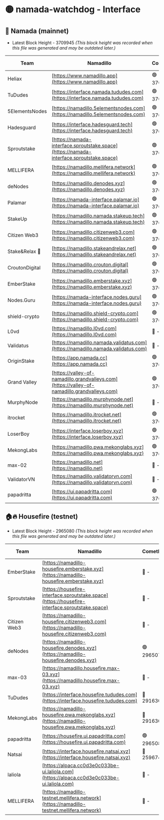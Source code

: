 # 🟡 namada-watchdog - Interface

## 🚀 Namada (mainnet)
- Latest Block Height - 3709945 *(This block height was recorded when this file was generated and may be outdated later.)*

| Team | Namadillo | CometBFT | Indexer | MASP Indexer |
|-|-|-|-|-|
| Heliax | [https://www.namadillo.app](https://www.namadillo.app) | 🟢 3709927 | 🟢 3709927 | 🟢 3709926 |
| TuDudes | [https://interface.namada.tududes.com](https://interface.namada.tududes.com) | 🟢 3709927 | 🟢 3709927 | 🟢 3709927 |
| 5ElementsNodes | [https://namadillo.5elementsnodes.com](https://namadillo.5elementsnodes.com) | 🟢 3709927 | 🟢 3709927 | 🟢 3709927 |
| Hadesguard | [https://interface.hadesguard.tech](https://interface.hadesguard.tech) | 🟢 3709927 | 🟢 3709927 | 🟢 3709927 |
| Sproutstake | [https://namada-interface.sproutstake.space](https://namada-interface.sproutstake.space) | 🟢 3709927 | 🟢 3709927 | 🟢 3709927 |
| MELLIFERA | [https://namadillo.mellifera.network](https://namadillo.mellifera.network) | 🟢 3709928 | 🟢 3709928 | 🟢 3709928 |
| deNodes | [https://namadillo.denodes.xyz](https://namadillo.denodes.xyz) | 🟢 3709929 | 🟢 3709929 | 🟢 3709929 |
| Palamar | [https://namada-interface.palamar.io](https://namada-interface.palamar.io) | 🟢 3709929 | 🟢 3709929 | 🟢 3709929 |
| StakeUp | [https://namadillo.namada.stakeup.tech](https://namadillo.namada.stakeup.tech) | 🟢 3709930 | 🟢 3709930 | 🟢 3709929 |
| Citizen Web3 | [https://namadillo.citizenweb3.com](https://namadillo.citizenweb3.com) | 🟢 3709930 | 🟢 3709930 | 🟢 3709930 |
| Stake&Relax 🦥 | [https://namadillo.stakeandrelax.net](https://namadillo.stakeandrelax.net) | 🟢 3709931 | 🟢 3709931 | 🟢 3709931 |
| CroutonDigital | [https://namadillo.crouton.digital](https://namadillo.crouton.digital) | 🟢 3709931 | 🟢 3709931 | 🟢 3709931 |
| EmberStake | [https://namadillo.emberstake.xyz](https://namadillo.emberstake.xyz) | 🟢 3709932 | 🟢 3709932 | 🟢 3709932 |
| Nodes.Guru | [https://namada-interface.nodes.guru](https://namada-interface.nodes.guru) | 🟢 3709932 | 🟢 3709932 | 🟢 3709932 |
| shield-crypto | [https://namadillo.shield-crypto.com](https://namadillo.shield-crypto.com) | 🟢 3709933 | 🟢 3709933 | 🟢 3709933 |
| L0vd | [https://namadillo.l0vd.com](https://namadillo.l0vd.com) | 🔴 - | 🔴 - | 🔴 - |
| Validatus | [https://namadillo.namada.validatus.com](https://namadillo.namada.validatus.com) | 🔴 - | 🔴 - | 🔴 - |
| OriginStake | [https://app.namada.cc](https://app.namada.cc) | 🟢 3709937 | 🟢 3709937 | 🟢 3709937 |
| Grand Valley | [https://valley-of-namadillo.grandvalleys.com](https://valley-of-namadillo.grandvalleys.com) | 🟢 3709938 | 🟢 3709937 | 🟢 3709938 |
| MurphyNode | [https://namadillo.murphynode.net](https://namadillo.murphynode.net) | 🔴 - | 🔴 - | 🔴 - |
| itrocket | [https://namadillo.itrocket.net](https://namadillo.itrocket.net) | 🟢 3709940 | 🟢 3709940 | 🟢 3709940 |
| LoserBoy | [https://interface.loserboy.xyz](https://interface.loserboy.xyz) | 🟢 3709941 | 🟢 3709940 | 🟢 3709941 |
| MekongLabs | [https://namadillo.pwa.mekonglabs.xyz](https://namadillo.pwa.mekonglabs.xyz) | 🟢 3709941 | 🟢 3709941 | 🟢 3709941 |
| max-02 | [https://namadillo.net](https://namadillo.net) | 🔴 - | 🔴 - | 🔴 - |
| ValidatorVN | [https://namadillo.validatorvn.com](https://namadillo.validatorvn.com) | 🔴 - | 🔴 - | 🔴 - |
| papadritta | [https://ui.papadritta.com](https://ui.papadritta.com) | 🟢 3709945 | 🟢 3709945 | 🟢 3709945 |

## 🏠🔥 Housefire (testnet)
- Latest Block Height - 2965080 *(This block height was recorded when this file was generated and may be outdated later.)*

| Team | Namadillo | CometBFT | Indexer | MASP Indexer |
|-|-|-|-|-|
| EmberStake | [https://namadillo-housefire.emberstake.xyz](https://namadillo-housefire.emberstake.xyz) | 🔴 - | 🔴 - | 🔴 - |
| Sproutstake | [https://housefire-interface.sproutstake.space](https://housefire-interface.sproutstake.space) | 🔴 - | 🔴 - | 🔴 - |
| Citizen Web3 | [https://namadillo-housefire.citizenweb3.com](https://namadillo-housefire.citizenweb3.com) | 🔴 - | 🔴 - | 🔴 - |
| deNodes | [https://namadillo-housefire.denodes.xyz](https://namadillo-housefire.denodes.xyz) | 🟢 2965071 | 🟢 2965071 | 🟢 2965071 |
| max-03 | [https://namadillo.housefire.max-03.xyz](https://namadillo.housefire.max-03.xyz) | 🔴 - | 🔴 - | 🔴 - |
| TuDudes | [https://interface.housefire.tududes.com](https://interface.housefire.tududes.com) | 🔴 2916306 | 🔴 2916306 | 🔴 2916306 |
| MekongLabs | [https://namadillo-housefire.pwa.mekonglabs.xyz](https://namadillo-housefire.pwa.mekonglabs.xyz) | 🔴 2916306 | 🔴 2916306 | 🔴 2916306 |
| papadritta | [https://housefire.ui.papadritta.com](https://housefire.ui.papadritta.com) | 🟢 2965080 | 🟢 2965080 | 🟢 2965080 |
| Natsai | [https://interface.housefire.natsai.xyz](https://interface.housefire.natsai.xyz) | 🔴 2596741 | 🔴 2596741 | 🔴 2596741 |
| laliola | [https://alpaca.cc0d3e0c033be-ui.laliola.com](https://alpaca.cc0d3e0c033be-ui.laliola.com) | 🔴 - | 🔴 - | 🔴 - |
| MELLIFERA | [https://namadillo-testnet.mellifera.network](https://namadillo-testnet.mellifera.network) | 🔴 - | 🔴 2778001 | 🔴 2607259 |

